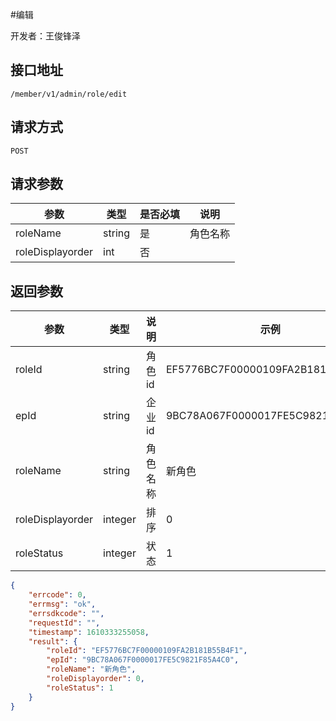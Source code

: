 #编辑

开发者：王俊锋泽

## 接口地址
`/member/v1/admin/role/edit`

## 请求方式
  `POST`

## 请求参数

|参数|类型|是否必填|说明|
| - | - | - | - |
| roleName | string | 是 | 角色名称 |
| roleDisplayorder | int | 否 |  |


## 返回参数
| 参数             | 类型    | 说明     | 示例                             |
| ---------------- | ------- | -------- | -------------------------------- |
| roleId           | string  | 角色id   | EF5776BC7F00000109FA2B181B55B4F1 |
| epId             | string  | 企业id   | 9BC78A067F0000017FE5C9821F85A4C0 |
| roleName         | string  | 角色名称 | 新角色                           |
| roleDisplayorder | integer | 排序     | 0                                |
| roleStatus       | integer | 状态     | 1                                |


```json
{
    "errcode": 0,
    "errmsg": "ok",
    "errsdkcode": "",
    "requestId": "",
    "timestamp": 1610333255058,
    "result": {
        "roleId": "EF5776BC7F00000109FA2B181B55B4F1",
        "epId": "9BC78A067F0000017FE5C9821F85A4C0",
        "roleName": "新角色",
        "roleDisplayorder": 0,
        "roleStatus": 1
    }
}
```